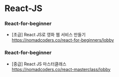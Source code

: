 # React-JS

### React-for-beginner<br>
- [초급] React JS로 영화 웹 서비스 만들기<br>
https://nomadcoders.co/react-for-beginners/lobby

### React-for-beginner<br>
- [중급] React JS 마스터클래스<br>
https://nomadcoders.co/react-masterclass/lobby
